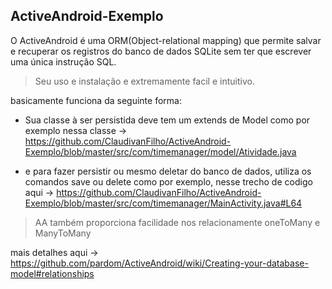 ## ActiveAndroid-Exemplo

O ActiveAndroid é uma ORM(Object-relational mapping) que permite salvar e recuperar os registros do banco de dados SQLite sem ter que escrever uma única instrução SQL.

> Seu uso e instalação e extremamente facil e intuitivo.

basicamente funciona da seguinte forma:

- Sua classe à ser persistida deve tem um extends de Model 
como por exemplo nessa classe -> https://github.com/ClaudivanFilho/ActiveAndroid-Exemplo/blob/master/src/com/timemanager/model/Atividade.java

- e para fazer persistir ou mesmo deletar do banco de dados, utiliza os comandos save ou delete
como por exemplo, nesse trecho de codigo aqui -> https://github.com/ClaudivanFilho/ActiveAndroid-Exemplo/blob/master/src/com/timemanager/MainActivity.java#L64

> AA também proporciona facilidade nos relacionamente oneToMany e ManyToMany

mais detalhes aqui -> https://github.com/pardom/ActiveAndroid/wiki/Creating-your-database-model#relationships
